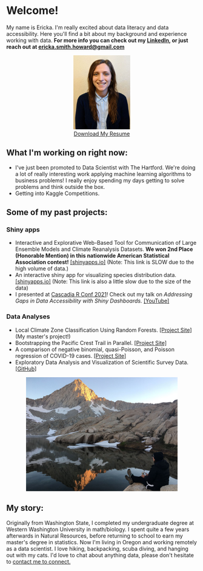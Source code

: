 # Welcome!

My name is Ericka. I'm really excited about data literacy and data accessibility. Here you'll find a bit about my background and experience working with data. **For more info you can check out my [LinkedIn](https://www.linkedin.com/in/erickasmithhoward/), or just reach out at <ericka.smith.howard@gmail.com>**
<center><img src="./images/thumbnail.jpg" width="150" height="195"></center>
<div style="text-align: center"><a href="./downloads/Howard_Ericka_Resume.pdf" download="Howard_Ericka_Resume.pdf">Download My Resume</a></div>

## What I'm working on right now: 

* I've just been promoted to Data Scientist with The Hartford. We're doing a lot of really interesting work applying machine learning algorithms to business problems! I really enjoy spending my days getting to solve problems and think outside the box.
* Getting into Kaggle Competitions.

## Some of my past projects:

### Shiny apps
* Interactive and Explorative Web-Based Tool for Communication of Large Ensemble Models and Climate Reanalysis Datasets. **We won 2nd Place (Honorable Mention) in this nationwide American Statistical Association contest!** [[shinyapps.io]](https://jimmylovestea.shinyapps.io/datadash/) (Note: This link is SLOW due to the high volume of data.)
* An interactive shiny app for visualizing species distribution data. [[shinyapps.io]](https://erickabsmith.shinyapps.io/catch-data/) (Note: This link is also a little slow due to the size of the data)
* I presented at [Cascadia R Conf 2021](https://cascadiarconf.com/)! Check out my talk on *Addressing Gaps in Data Accessibility with Shiny Dashboards.* [[YouTube]](https://youtu.be/Ze1tobbwb9E)

### Data Analyses
* Local Climate Zone Classification Using Random Forests. [[Project Site]](https://ericka-howard.github.io/masters-project-lcz-classification/) (My master's project!)
* Bootstrapping the Pacific Crest Trail in Parallel. [[Project Site]](https://ericka-howard.github.io/erickahoward-project-trail/)
* A comparison of negative binomial, quasi-Poisson, and Poisson regression of COVID-19 cases. [[Project Site]](https://ericka-howard.github.io/generalized_regression_models/)
* Exploratory Data Analysis and Visualization of Scientific Survey Data. [[GitHub]](https://github.com/ericka-howard/flatfish_2020)


<center>
<img src="./images/mineral_king.JPG" alt="LCZ Reference Data" width="400" height="300">
</center>

## My story:

Originally from Washington State, I completed my undergraduate degree at Western Washington University in math/biology. I spent quite a few years afterwards in Natural Resources, before returning to school to earn my master's degree in statistics. Now I'm living in Oregon and working remotely as a data scientist. I love hiking, backpacking, scuba diving, and hanging out with my cats. I'd love to chat about anything data, please don't hesitate to [contact me to connect.](mailto:ericka.smith.howard@gmail.com)
